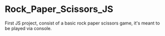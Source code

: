 # Rock_Paper_Scissors_JS
First JS project, consist of a basic rock paper scissors game, it's meant to be played via console.
